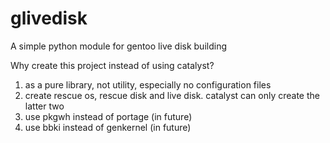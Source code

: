 # glivedisk
A simple python module for gentoo live disk building


Why create this project instead of using catalyst?

1. as a pure library, not utility, especially no configuration files
2. create rescue os, rescue disk and live disk. catalyst can only create the latter two
3. use pkgwh instead of portage (in future)
4. use bbki instead of genkernel (in future)

